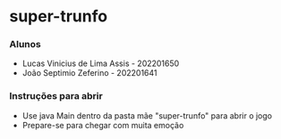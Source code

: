 # super-trunfo
### Alunos
- Lucas Vinicius de Lima Assis - 202201650
- João Septimio Zeferino - 202201641

### Instruções para abrir
- Use java Main dentro da pasta mãe "super-trunfo" para abrir o jogo
- Prepare-se para chegar com muita emoção

